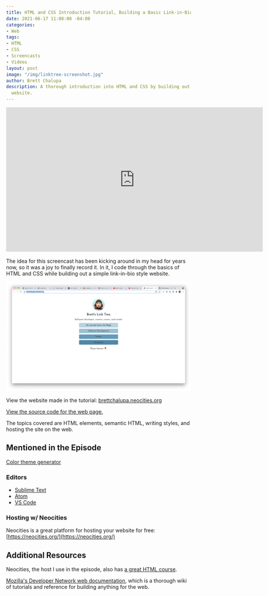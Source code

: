 ```yaml
---
title: HTML and CSS Introduction Tutorial, Building a Basic Link-in-Bio Website
date: 2021-06-17 11:08:00 -04:00
categories:
- Web
tags:
- HTML
- CSS
- Screencasts
- Videos
layout: post
image: "/img/linktree-screenshot.jpg"
author: Brett Chalupa
description: A thorough introduction into HTML and CSS by building out a link-in-bio
  website.
---
```


<iframe width="700" height="393" src="https://www.youtube.com/embed/q6P-CJ4cPMQ" title="YouTube video player" frameborder="0" allow="accelerometer; autoplay; clipboard-write; encrypted-media; gyroscope; picture-in-picture" allowfullscreen></iframe>

The idea for this screencast has been kicking around in my head for years now, so it was a joy to finally record it. In it, I code through the basics of HTML and CSS while building out a simple link-in-bio style website.

[![Screenshot of the webpage of the final result of the tutorial](./img/linktree-screenshot.jpg)](https://brettchalupa.neocities.org)

View the website made in the tutorial: [brettchalupa.neocities.org](https://brettchalupa.neocities.org/)

[View the source code for the web page.](https://github.com/brettchalupa/screencasts/tree/4577bfe139918a7fbb7d2cdb545e84e61dcfa827/linktree)

The topics covered are HTML elements, semantic HTML, writing styles, and hosting the site on the web.

## Mentioned in the Episode

[Color theme generator](https://coolors.co/)

### Editors

- [Sublime Text](https://www.sublimetext.com/)
- [Atom](https://atom.io/)
- [VS Code](https://code.visualstudio.com/)

### Hosting w/ Neocities

Neocities is a great platform for hosting your website for free:
[https://neocities.org/](https://neocities.org/)

## Additional Resources

Neocities, the host I use in the episode, also has [a great HTML
course](https://neocities.org/tutorials).

[Mozilla's Developer Network web
documentation](https://developer.mozilla.org/en-US/), which is a thorough wiki
of tutorials and reference for building anything for the web.
